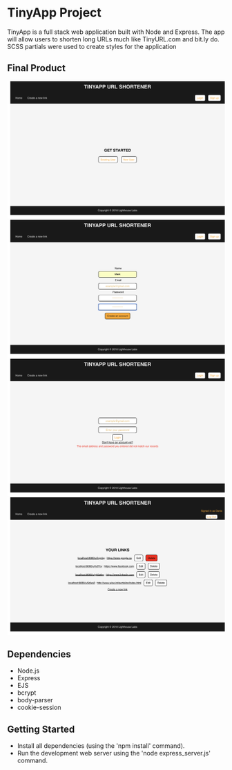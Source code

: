 # TinyApp Project

TinyApp is a full stack web application built with Node and Express. The app will allow users to shorten long URLs much like TinyURL.com and bit.ly do. SCSS partials were used to create styles for the application

## Final Product

!["Screenshot of URLs page"](https://github.com/deventorum/TinyApp/blob/master/docs/urls_page.png)
!["Screenshot of registration page"](https://github.com/deventorum/TinyApp/blob/master/docs/registration_page.png)
!["Screenshot of login page"](https://github.com/deventorum/TinyApp/blob/master/docs/login_page.png)
!["Screenshot of URLs page when user is signed in"](https://github.com/deventorum/TinyApp/blob/master/docs/link_list.png)

## Dependencies

- Node.js
- Express
- EJS
- bcrypt
- body-parser
- cookie-session

## Getting Started

- Install all dependencies (using the 'npm install' command).
- Run the development web server using the 'node express_server.js' command.
